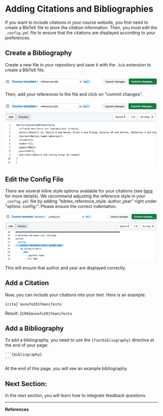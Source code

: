 # Adding Citations and Bibliographies

If you want to include citations in your course website, you first need to create a BibTeX file to store the citation information. Then, you must edit the `_config.yml` file to ensure that the citations are displayed according to your preferences. 

## Create a Bibliography

Create a new file in your repository and save it with the `.bib` extension to create a BibTeX file. 

![Image of how to name the bibtex file](../../static/bib-file-name.jpg)

Then, add your references to the file and click on "commit changes".

![Image of the newly created bibtex file with one example reference.](../../static/bib-file.png)


## Edit the Config File
There are several inline style options available for your citations (see [here](https://sphinxcontrib-bibtex.readthedocs.io/en/latest/usage.html#referencing-style) for more details). We recommend adjusting the reference style in your `_config.yml` file by adding "bibtex_reference_style: author_year" right under "sphinx: config:". Please ensure the correct indentation.

![Image of the config.yml file, in which the reference style is included as described.](../../static/config_bibtex.png)

This will ensure that author and year are displayed correctly.

## Add a Citation
Now, you can include your citations into your text. Here is an example:

```
{cite}`munafo2017manifesto`
```

Result:
{cite}`munafo2017manifesto`

## Add a Bibliography 

To add a bibliography, you need to use the `{footbibliography}` directive at the end of your page: 
````
```{bibliography}
```
````
At the end of this page, you will see an example bibliography.


## Next Section:
In the next section, you will learn how to integrate feedback questions.

----
**References**
```{bibliography} 
```

